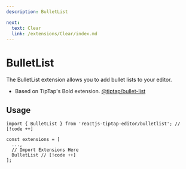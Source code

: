 ```yaml
---
description: BulletList

next:
  text: Clear
  link: /extensions/Clear/index.md
---
```


# BulletList

The BulletList extension allows you to add bullet lists to your editor.

- Based on TipTap's Bold extension. [@tiptap/bullet-list](https://tiptap.dev/docs/editor/extensions/nodes/bullet-list)

## Usage

```tsx
import { BulletList } from 'reactjs-tiptap-editor/bulletlist'; // [!code ++]

const extensions = [
  ...,
  // Import Extensions Here
  BulletList // [!code ++]
];
```
